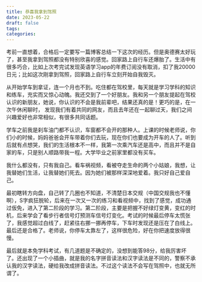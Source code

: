 ```yaml
---
title: 恭喜我拿到驾照
date: 2023-05-22
draft: false
tags: 
categories:
---
```

考前一直想着，合格后一定要写一篇博客总结一下这次的经历。但是奥德赛太好玩了，甚至我拿到驾照都没有特别欣喜的感觉。回家路上自行车还爆胎了。生活中有很多巧合，比如上次考完试发现英语学习app的年费订阅没有取消，扣了我20000日元；比如这次刚拿到驾照，回家路上自行车立刻开始自我毁灭。

从开始学车到拿证，连一个月也不到。吃住都在驾校里，每天就是学习学科的知识和练车，充实而又惊心动魄。我还交到了一个好朋友。我和另一个朋友提起在驾校认识的新朋友，她说，你认识的不会是我前辈吧，结果还真的是！更巧的是，在一次午休闲聊时， 发现我们有着共同的网友，而且去年还在一起聊过天，我们之间兴趣爱好也非常相似，有很多共同话题。

学车之前我是刹车油门都不认识，车窗都不会开的那种人。上课的时候老师说，你们小的时候，妈妈爸爸会开车带着你们去玩，现在你们也要成为开车的人了。听到后就有点想哭，我们的生活根本不一样，我第一次乘汽车还是高中，而且并不是自家的车，只是别人顺路带我一程。大学毕业之前家里都没有买车。

我什么都没有，只有我自己。看车祸视频，看被夺走生命的两个小姑娘，我想，让我替她们生活，让我替她们死去。因为她们被那样深深地爱着。我只好自己爱自己。

最初瞎转方向盘，自己转了几圈也不知道，不清楚日本交规（中国交规我也不懂啊），S字疯狂脱轮，后来在一次又一次的练习和看视频中，找到了感觉，成功通过仮免，进入了第二阶段的学习。第二阶段，主要是把握不好绿灯变黄，变红的时机，后来学会了看步行者信号灯预测车信号灯变化。考试的时候最后停车太慌张了，我感觉超过白线了，赶紧往右挪一挪再停车，下车时发现还是压在了白线上。最后还是合格了。老师说，你停车太靠左了，这样很危险，好在你把速度放得很慢。

最后就是本免学科考试，有几道题是不确定的，没想到能答98分，给我厉害坏了。还出现了一个小插曲，就是我的名字拼音读法和汉字读法是不同的，警察不承认我的汉字读法，硬给我改成拼音读法。不过这个读法不会写在驾照中，也就无所谓了。